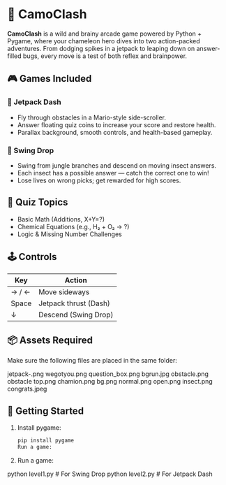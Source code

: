 # 🦎 CamoClash

**CamoClash** is a wild and brainy arcade game powered by Python + Pygame, where your chameleon hero dives into two action-packed adventures. From dodging spikes in a jetpack to leaping down on answer-filled bugs, every move is a test of both reflex and brainpower.

## 🎮 Games Included

### 🚀 Jetpack Dash
- Fly through obstacles in a Mario-style side-scroller.
- Answer floating quiz coins to increase your score and restore health.
- Parallax background, smooth controls, and health-based gameplay.

### 🌿 Swing Drop
- Swing from jungle branches and descend on moving insect answers.
- Each insect has a possible answer — catch the correct one to win!
- Lose lives on wrong picks; get rewarded for high scores.

## 🧠 Quiz Topics
- Basic Math (Additions, X+Y=?)
- Chemical Equations (e.g., H₂ + O₂ → ?)
- Logic & Missing Number Challenges

## 🕹️ Controls

| Key       | Action                 |
|-----------|------------------------|
| → / ←     | Move sideways          |
| Space     | Jetpack thrust (Dash)  |
| ↓         | Descend (Swing Drop)   |

## 📦 Assets Required

Make sure the following files are placed in the same folder:

jetpack-.png
wegotyou.png
question_box.png
bgrun.jpg
obstacle.png
obstacle top.png
chamion.png
bg.png
normal.png
open.png
insect.png
congrats.jpeg

## 🚀 Getting Started

1. Install pygame:
   ```bash
   pip install pygame
   Run a game:

2. Run a game:
   
python level1.py   # For Swing Drop
python level2.py      # For Jetpack Dash



